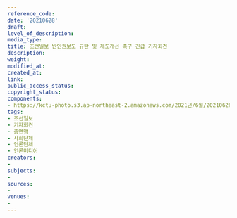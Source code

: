 ```yaml
---
reference_code: 
date: '20210628'
draft: 
level_of_description: 
media_type: 
title: 조선일보 반인권보도 규탄 및 제도개선 촉구 긴급 기자회견
description: 
weight: 
modified_at: 
created_at: 
link: 
public_access_status: 
copyright_status: 
components:
- https://kctu-photo.s3.ap-northeast-2.amazonaws.com/2021년/6월/20210628-조선일보+반인권보도+규탄+및+제도개선+촉구+긴급+기자회견_조선일보_기자회견_총연맹_사회단체_언론단체_언론미디어/_5D40121.jpg
tags:
- 조선일보
- 기자회견
- 총연맹
- 사회단체
- 언론단체
- 언론미디어
creators:
- 
subjects:
- 
sources:
- 
venues:
- 
---
```

